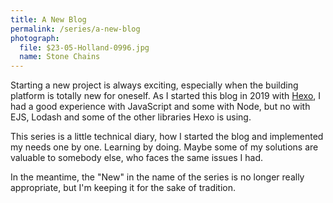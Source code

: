 ```yaml
---
title: A New Blog
permalink: /series/a-new-blog
photograph:
  file: $23-05-Holland-0996.jpg
  name: Stone Chains
---
```


Starting a new project is always exciting, especially when the building platform is totally new for oneself. As I started this blog in 2019 with <a href="https://hexo.io/">Hexo</a>, I had a good experience with JavaScript and some with Node, but no with EJS, Lodash and some of the other libraries Hexo is using.

This series is a little technical diary, how I started the blog and implemented my needs one by one. Learning by doing. Maybe some of my solutions are valuable to somebody else, who faces the same issues I had.

In the meantime, the "New" in the name of the series is no longer really appropriate, but I'm keeping it for the sake of tradition.
